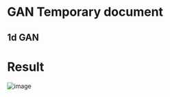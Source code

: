 GAN Temporary document
======================


1d GAN
---------

# Result

![image]('/img/output.gif')
